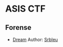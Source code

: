# ASIS CTF
## Forense
- [Dream](https://github.com/srbleu/Writeups-en-MarkDown/blob/master/CTFTasks/2k20/ASIS/Forensic.md) Author: [Srbleu](https://twitter.com/srbleu)
